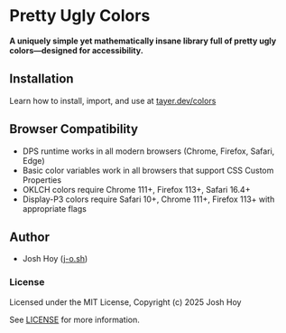 # Pretty Ugly Colors

**A uniquely simple yet mathematically insane library full of pretty ugly colors—designed for accessibility.**

## Installation

Learn how to install, import, and use at [tayer.dev/colors](https://tayer.dev/colors)

## Browser Compatibility

- DPS runtime works in all modern browsers (Chrome, Firefox, Safari, Edge)
- Basic color variables work in all browsers that support CSS Custom Properties
- OKLCH colors require Chrome 111+, Firefox 113+, Safari 16.4+
- Display-P3 colors require Safari 10+, Chrome 111+, Firefox 113+ with appropriate flags

## Author

- Josh Hoy ([j-o.sh](https://j-o.sh))

### License

Licensed under the MIT License, Copyright (c) 2025 Josh Hoy

See [LICENSE](./LICENSE) for more information.

